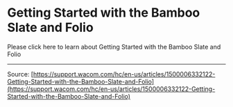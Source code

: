 # Getting Started with the Bamboo Slate and Folio

Please click here to learn about Getting Started with the Bamboo Slate and Folio

---
Source: [https://support.wacom.com/hc/en-us/articles/1500006332122-Getting-Started-with-the-Bamboo-Slate-and-Folio](https://support.wacom.com/hc/en-us/articles/1500006332122-Getting-Started-with-the-Bamboo-Slate-and-Folio)
